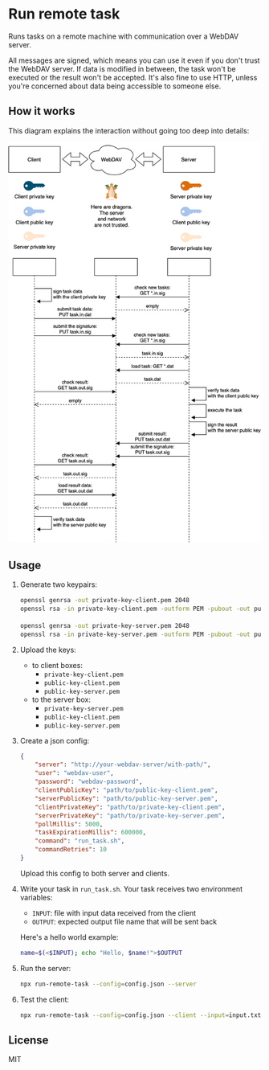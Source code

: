 # Run remote task

Runs tasks on a remote machine with communication over a WebDAV server.

All messages are signed, which means you can use it even if you don't trust the WebDAV server. 
If data is modified in between, the task won't be executed or the result won't be accepted.
It's also fine to use HTTP, unless you're concerned about data being accessible to someone else.

## How it works

This diagram explains the interaction without going too deep into details:

![diagram](docs/diagram.png)

## Usage

1. Generate two keypairs:

    ```sh
    openssl genrsa -out private-key-client.pem 2048
    openssl rsa -in private-key-client.pem -outform PEM -pubout -out public-key-client.pem
    
    openssl genrsa -out private-key-server.pem 2048
    openssl rsa -in private-key-server.pem -outform PEM -pubout -out public-key-server.pem
    ```

2. Upload the keys:

    * to client boxes:
        * `private-key-client.pem`
        * `public-key-client.pem`
        * `public-key-server.pem`
    * to the server box:
        * `private-key-server.pem`
        * `public-key-client.pem`
        * `public-key-server.pem`

3. Create a json config:

    ```json
    {
        "server": "http://your-webdav-server/with-path/",
        "user": "webdav-user",
        "password": "webdav-password",
        "clientPublicKey": "path/to/public-key-client.pem",
        "serverPublicKey": "path/to/public-key-server.pem",
        "clientPrivateKey": "path/to/private-key-client.pem",
        "serverPrivateKey": "path/to/private-key-server.pem",
        "pollMillis": 5000,
        "taskExpirationMillis": 600000,
        "command": "run_task.sh",
        "commandRetries": 10
    }
    ```
   
   Upload this config to both server and clients.

4. Write your task in `run_task.sh`. Your task receives two environment variables: 
    * `INPUT`: file with input data received from the client
    * `OUTPUT`: expected output file name that will be sent back

    Here's a hello world example:
    
    ```sh
    name=$(<$INPUT); echo "Hello, $name!">$OUTPUT
    ```

5. Run the server:

    ```sh
    npx run-remote-task --config=config.json --server
    ```

6. Test the client:

    ```sh
   npx run-remote-task --config=config.json --client --input=input.txt
    ```

## License

MIT

